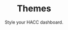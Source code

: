 ---
layout: theme
title: Themes
subtitle: Style your HACC dashboard.
themes:
  - name: Tropical Day
    img: tropical-day
    assetname: tropical-day
  - name: Tropical Day
    img: tropical-day
    assetname: tropical-day
  - name: Tropical Day
    img: tropical-day
    assetname: tropical-day
---